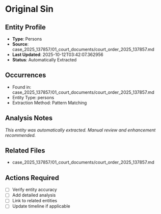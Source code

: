 # Original Sin

## Entity Profile
- **Type**: Persons
- **Source**: case_2025_137857/01_court_documents/court_order_2025_137857.md
- **Last Updated**: 2025-10-12T03:42:07.362956
- **Status**: Automatically Extracted

## Occurrences
- Found in: case_2025_137857/01_court_documents/court_order_2025_137857.md
- Entity Type: persons
- Extraction Method: Pattern Matching

## Analysis Notes
*This entity was automatically extracted. Manual review and enhancement recommended.*

## Related Files
- case_2025_137857/01_court_documents/court_order_2025_137857.md

## Actions Required
- [ ] Verify entity accuracy
- [ ] Add detailed analysis
- [ ] Link to related entities
- [ ] Update timeline if applicable
